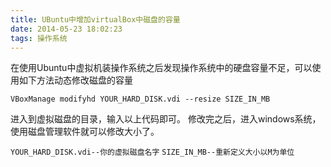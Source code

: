 ```yaml
---
title: UBuntu中增加virtualBox中磁盘的容量
date: 2014-05-23 18:02:23
tags: 操作系统
---
```

在使用Ubuntu中虚拟机装操作系统之后发现操作系统中的硬盘容量不足，可以使用如下方法动态修改磁盘的容量

`VBoxManage modifyhd YOUR_HARD_DISK.vdi --resize SIZE_IN_MB  `

<!--more-->

进入到虚拟磁盘的目录，输入以上代码即可。
修改完之后，进入windows系统，使用磁盘管理软件就可以修改大小了。

`YOUR_HARD_DISK.vdi--你的虚拟磁盘名字`
`SIZE_IN_MB--重新定义大小以M为单位  `  